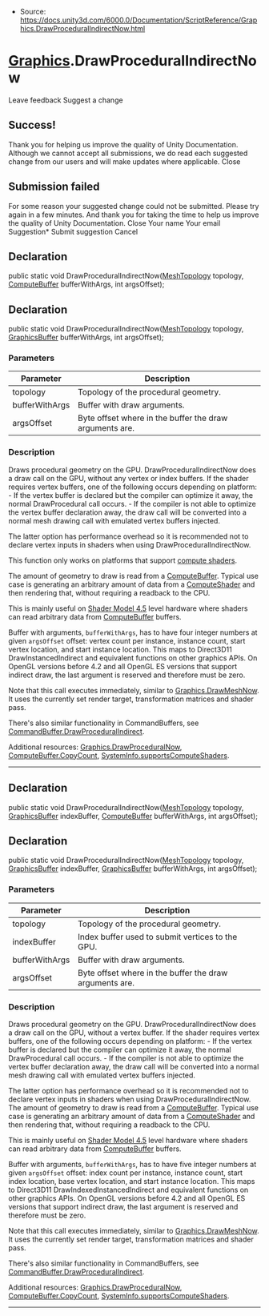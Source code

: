 * Source: https://docs.unity3d.com/6000.0/Documentation/ScriptReference/Graphics.DrawProceduralIndirectNow.html

#  [Graphics](https://docs.unity3d.com/6000.0/Documentation/ScriptReference/Graphics.html).DrawProceduralIndirectNow
Leave feedback
Suggest a change
## Success!
Thank you for helping us improve the quality of Unity Documentation. Although we cannot accept all submissions, we do read each suggested change from our users and will make updates where applicable.
Close
## Submission failed
For some reason your suggested change could not be submitted. Please <a>try again</a> in a few minutes. And thank you for taking the time to help us improve the quality of Unity Documentation.
Close
Your name Your email Suggestion* Submit suggestion
Cancel
## Declaration
public static void DrawProceduralIndirectNow([MeshTopology](https://docs.unity3d.com/6000.0/Documentation/ScriptReference/MeshTopology.html) topology, [ComputeBuffer](https://docs.unity3d.com/6000.0/Documentation/ScriptReference/ComputeBuffer.html) bufferWithArgs, int argsOffset); 
## Declaration
public static void DrawProceduralIndirectNow([MeshTopology](https://docs.unity3d.com/6000.0/Documentation/ScriptReference/MeshTopology.html) topology, [GraphicsBuffer](https://docs.unity3d.com/6000.0/Documentation/ScriptReference/GraphicsBuffer.html) bufferWithArgs, int argsOffset); 
### Parameters
Parameter | Description  
---|---  
topology | Topology of the procedural geometry.  
bufferWithArgs | Buffer with draw arguments.  
argsOffset | Byte offset where in the buffer the draw arguments are.  
### Description
Draws procedural geometry on the GPU.
DrawProceduralIndirectNow does a draw call on the GPU, without any vertex or index buffers. If the shader requires vertex buffers, one of the following occurs depending on platform: - If the vertex buffer is declared but the compiler can optimize it away, the normal DrawProcedural call occurs. - If the compiler is not able to optimize the vertex buffer declaration away, the draw call will be converted into a normal mesh drawing call with emulated vertex buffers injected.  
  
The latter option has performance overhead so it is recommended not to declare vertex inputs in shaders when using DrawProceduralIndirectNow.  
  
This function only works on platforms that support [compute shaders](https://docs.unity3d.com/6000.0/Documentation/Manual/class-ComputeShader.html).  
  
The amount of geometry to draw is read from a [ComputeBuffer](https://docs.unity3d.com/6000.0/Documentation/ScriptReference/ComputeBuffer.html). Typical use case is generating an arbitrary amount of data from a [ComputeShader](https://docs.unity3d.com/6000.0/Documentation/ScriptReference/ComputeShader.html) and then rendering that, without requiring a readback to the CPU.  
  
This is mainly useful on [Shader Model 4.5](https://docs.unity3d.com/6000.0/Documentation/Manual/SL-ShaderCompileTargets.html) level hardware where shaders can read arbitrary data from [ComputeBuffer](https://docs.unity3d.com/6000.0/Documentation/ScriptReference/ComputeBuffer.html) buffers.  
  
Buffer with arguments, `bufferWithArgs`, has to have four integer numbers at given `argsOffset` offset: vertex count per instance, instance count, start vertex location, and start instance location. This maps to Direct3D11 DrawInstancedIndirect and equivalent functions on other graphics APIs. On OpenGL versions before 4.2 and all OpenGL ES versions that support indirect draw, the last argument is reserved and therefore must be zero.  
  
Note that this call executes immediately, similar to [Graphics.DrawMeshNow](https://docs.unity3d.com/6000.0/Documentation/ScriptReference/Graphics.DrawMeshNow.html). It uses the currently set render target, transformation matrices and shader pass.  
  
There's also similar functionality in CommandBuffers, see [CommandBuffer.DrawProceduralIndirect](https://docs.unity3d.com/6000.0/Documentation/ScriptReference/Rendering.CommandBuffer.DrawProceduralIndirect.html).  
  
Additional resources: [Graphics.DrawProceduralNow](https://docs.unity3d.com/6000.0/Documentation/ScriptReference/Graphics.DrawProceduralNow.html), [ComputeBuffer.CopyCount](https://docs.unity3d.com/6000.0/Documentation/ScriptReference/ComputeBuffer.CopyCount.html), [SystemInfo.supportsComputeShaders](https://docs.unity3d.com/6000.0/Documentation/ScriptReference/SystemInfo-supportsComputeShaders.html).
* * *
## Declaration
public static void DrawProceduralIndirectNow([MeshTopology](https://docs.unity3d.com/6000.0/Documentation/ScriptReference/MeshTopology.html) topology, [GraphicsBuffer](https://docs.unity3d.com/6000.0/Documentation/ScriptReference/GraphicsBuffer.html) indexBuffer, [ComputeBuffer](https://docs.unity3d.com/6000.0/Documentation/ScriptReference/ComputeBuffer.html) bufferWithArgs, int argsOffset); 
## Declaration
public static void DrawProceduralIndirectNow([MeshTopology](https://docs.unity3d.com/6000.0/Documentation/ScriptReference/MeshTopology.html) topology, [GraphicsBuffer](https://docs.unity3d.com/6000.0/Documentation/ScriptReference/GraphicsBuffer.html) indexBuffer, [GraphicsBuffer](https://docs.unity3d.com/6000.0/Documentation/ScriptReference/GraphicsBuffer.html) bufferWithArgs, int argsOffset); 
### Parameters
Parameter | Description  
---|---  
topology | Topology of the procedural geometry.  
indexBuffer | Index buffer used to submit vertices to the GPU.  
bufferWithArgs | Buffer with draw arguments.  
argsOffset | Byte offset where in the buffer the draw arguments are.  
### Description
Draws procedural geometry on the GPU.
DrawProceduralIndirectNow does a draw call on the GPU, without a vertex buffer. If the shader requires vertex buffers, one of the following occurs depending on platform: - If the vertex buffer is declared but the compiler can optimize it away, the normal DrawProcedural call occurs. - If the compiler is not able to optimize the vertex buffer declaration away, the draw call will be converted into a normal mesh drawing call with emulated vertex buffers injected.  
  
The latter option has performance overhead so it is recommended not to declare vertex inputs in shaders when using DrawProceduralIndirectNow. The amount of geometry to draw is read from a [ComputeBuffer](https://docs.unity3d.com/6000.0/Documentation/ScriptReference/ComputeBuffer.html). Typical use case is generating an arbitrary amount of data from a [ComputeShader](https://docs.unity3d.com/6000.0/Documentation/ScriptReference/ComputeShader.html) and then rendering that, without requiring a readback to the CPU.  
  
This is mainly useful on [Shader Model 4.5](https://docs.unity3d.com/6000.0/Documentation/Manual/SL-ShaderCompileTargets.html) level hardware where shaders can read arbitrary data from [ComputeBuffer](https://docs.unity3d.com/6000.0/Documentation/ScriptReference/ComputeBuffer.html) buffers.  
  
Buffer with arguments, `bufferWithArgs`, has to have five integer numbers at given `argsOffset` offset: index count per instance, instance count, start index location, base vertex location, and start instance location. This maps to Direct3D11 DrawIndexedInstancedIndirect and equivalent functions on other graphics APIs. On OpenGL versions before 4.2 and all OpenGL ES versions that support indirect draw, the last argument is reserved and therefore must be zero.  
  
Note that this call executes immediately, similar to [Graphics.DrawMeshNow](https://docs.unity3d.com/6000.0/Documentation/ScriptReference/Graphics.DrawMeshNow.html). It uses the currently set render target, transformation matrices and shader pass.  
  
There's also similar functionality in CommandBuffers, see [CommandBuffer.DrawProceduralIndirect](https://docs.unity3d.com/6000.0/Documentation/ScriptReference/Rendering.CommandBuffer.DrawProceduralIndirect.html).  
  
Additional resources: [Graphics.DrawProceduralNow](https://docs.unity3d.com/6000.0/Documentation/ScriptReference/Graphics.DrawProceduralNow.html), [ComputeBuffer.CopyCount](https://docs.unity3d.com/6000.0/Documentation/ScriptReference/ComputeBuffer.CopyCount.html), [SystemInfo.supportsComputeShaders](https://docs.unity3d.com/6000.0/Documentation/ScriptReference/SystemInfo-supportsComputeShaders.html).
* * *
